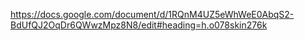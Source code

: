 https://docs.google.com/document/d/1RQnM4UZ5eWhWeE0AbqS2-BdUfQJ2OqDr6QWwzMpz8N8/edit#heading=h.o078skin276k
